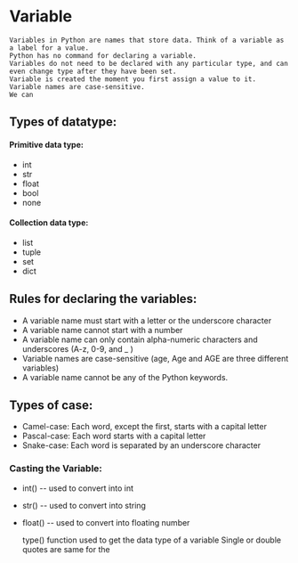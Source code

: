 # Variable
    Variables in Python are names that store data. Think of a variable as a label for a value.
    Python has no command for declaring a variable.
    Variables do not need to be declared with any particular type, and can even change type after they have been set.
    Variable is created the moment you first assign a value to it.
    Variable names are case-sensitive.
    We can 

## Types of datatype:

#### Primitive data type:
- int
- str
- float
- bool
- none

#### Collection data type:
- list
- tuple
- set
- dict

## Rules for declaring the variables:
- A variable name must start with a letter or the underscore character
- A variable name cannot start with a number
- A variable name can only contain alpha-numeric characters and underscores (A-z, 0-9, and _ )
- Variable names are case-sensitive (age, Age and AGE are three different variables)
- A variable name cannot be any of the Python keywords.

## Types of case:
- Camel-case: Each word, except the first, starts with a capital letter
- Pascal-case: Each word starts with a capital letter
- Snake-case: Each word is separated by an underscore character


### Casting the Variable:
- int() -- used to convert into int
- str() -- used to convert into string 
- float() -- used to convert into floating number

    type() function used to get the data type of a variable
    Single or double quotes are same for the 

### 